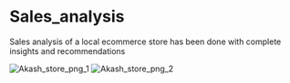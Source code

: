 # Sales_analysis
Sales analysis of a local ecommerce store has been done with complete insights and recommendations

![Akash_store_png_1](https://github.com/AkashKundu03/Sales_analysis/assets/101595341/faea2b67-cbc8-4f54-99fb-7c266803720a)
![Akash_store_png_2](https://github.com/AkashKundu03/Sales_analysis/assets/101595341/2984d48b-4ddd-4c34-9bd5-e90633b36a5b)


